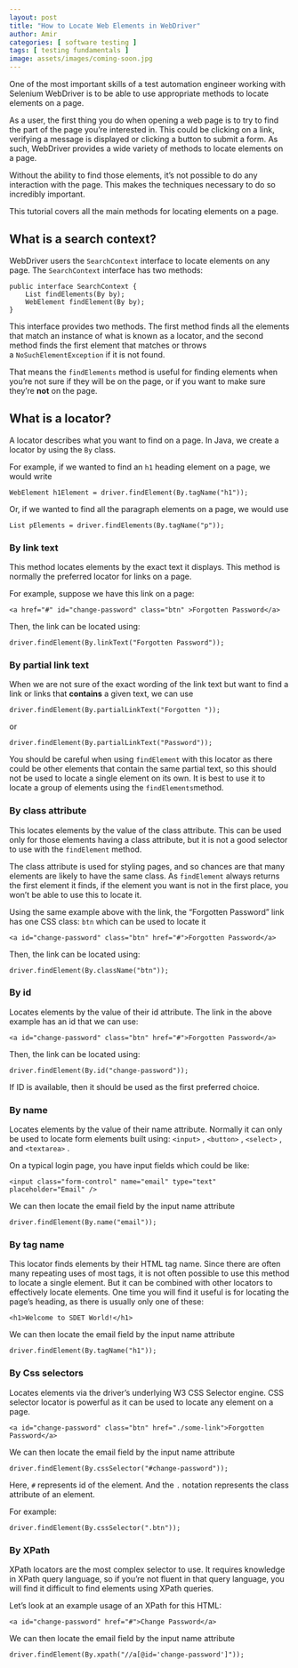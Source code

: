```yaml
---
layout: post
title: "How to Locate Web Elements in WebDriver"
author: Amir
categories: [ software testing ]
tags: [ testing fundamentals ]
image: assets/images/coming-soon.jpg
---
```


One of the most important skills of a test automation engineer working with Selenium WebDriver is to be able to use appropriate methods to locate elements on a page.

As a user, the first thing you do when opening a web page is to try to find the part of the page you’re interested in. This could be clicking on a link, verifying a message is displayed or clicking a button to submit a form. As such, WebDriver provides a wide variety of methods to locate elements on a page.

Without the ability to find those elements, it’s not possible to do any interaction with the page. This makes the techniques necessary to do so incredibly important.

This tutorial covers all the main methods for locating elements on a page.

## What is a search context?

WebDriver users the `SearchContext` interface to locate elements on any page. The `SearchContext` interface has two methods:

    public interface SearchContext {
        List findElements(By by);
        WebElement findElement(By by);
    }

This interface provides two methods. The first method finds all the elements that match an instance of what is known as a locator, and the second method finds the first element that matches or throws a `NoSuchElementException` if it is not found.

That means the `findElements` method is useful for finding elements when you’re not sure if they will be on the page, or if you want to make sure they’re **not** on the page.

## What is a locator?

A locator describes what you want to find on a page. In Java, we create a locator by using the `By` class.

For example, if we wanted to find an `h1` heading element on a page, we would write

    WebElement h1Element = driver.findElement(By.tagName("h1"));

Or, if we wanted to find all the paragraph elements on a page, we would use

    List pElements = driver.findElements(By.tagName("p"));

### By link text

This method locates elements by the exact text it displays. This method is normally the preferred locator for links on a page.

For example, suppose we have this link on a page:

    <a href="#" id="change-password" class="btn" >Forgotten Password</a>

Then, the link can be located using:

    driver.findElement(By.linkText("Forgotten Password"));

### By partial link text

When we are not sure of the exact wording of the link text but want to find a link or links that **contains** a given text, we can use

    driver.findElement(By.partialLinkText("Forgotten "));

or

    driver.findElement(By.partialLinkText("Password"));

You should be careful when using `findElement` with this locator as there could be other elements that contain the same partial text, so this should not be used to locate a single element on its own. It is best to use it to locate a group of elements using the `findElements`method.

### By class attribute

This locates elements by the value of the class attribute. This can be used only for those elements having a class attribute, but it is not a good selector to use with the `findElement` method.

The class attribute is used for styling pages, and so chances are that many elements are likely to have the same class. As `findElement` always returns the first element it finds, if the element you want is not in the first place, you won’t be able to use this to locate it.

Using the same example above with the link, the “Forgotten Password” link has one CSS class: `btn` which can be used to locate it

    <a id="change-password" class="btn" href="#">Forgotten Password</a>

Then, the link can be located using:

    driver.findElement(By.className("btn"));

### By id

Locates elements by the value of their id attribute. The link in the above example has an id that we can use:

    <a id="change-password" class="btn" href="#">Forgotten Password</a>

Then, the link can be located using:

    driver.findElement(By.id("change-password"));

If ID is available, then it should be used as the first preferred choice.

### By name

Locates elements by the value of their name attribute. Normally it can only be used to locate form elements built using: `<input>` , `<button>` , `<select>` , and `<textarea>` .

On a typical login page, you have input fields which could be like:

    <input class="form-control" name="email" type="text" placeholder="Email" />

We can then locate the email field by the input name attribute

    driver.findElement(By.name("email"));

### By tag name

This locator finds elements by their HTML tag name. Since there are often many repeating uses of most tags, it is not often possible to use this method to locate a single element. But it can be combined with other locators to effectively locate elements. One time you will find it useful is for locating the page’s heading, as there is usually only one of these:

    <h1>Welcome to SDET World!</h1>

We can then locate the email field by the input name attribute

    driver.findElement(By.tagName("h1"));

### By Css selectors

Locates elements via the driver’s underlying W3 CSS Selector engine. CSS selector locator is powerful as it can be used to locate any element on a page.

    <a id="change-password" class="btn" href="./some-link">Forgotten Password</a>

We can then locate the email field by the input name attribute

    driver.findElement(By.cssSelector("#change-password"));

Here, `#` represents id of the element. And the `.` notation represents the class attribute of an element.

For example:

    driver.findElement(By.cssSelector(".btn"));

### By XPath

XPath locators are the most complex selector to use. It requires knowledge in XPath query language, so if you’re not fluent in that query language, you will find it difficult to find elements using XPath queries.

Let’s look at an example usage of an XPath for this HTML:

    <a id="change-password" href="#">Change Password</a>

We can then locate the email field by the input name attribute

    driver.findElement(By.xpath("//a[@id='change-password']"));